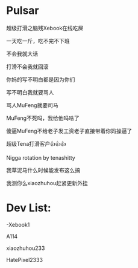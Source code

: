 # Pulsar
超级打滑之脑残Xebook在线吃屎

一天吃一斤，吃不完不下班

不会我就大话

打滑不会我就回滚

你妈的写不明白都是因为你们

写不明白我就要骂人

骂人MuFeng就要司马

MuFeng不死吗，我给他吗啥了

傻逼MuFeng不给老子发工资老子直接带着你妈操逼了

超级Tena打滑客户👍👍👍

Nigga rotation by tenashitty

我草泥马什么时候能发布这么搞

我测你么xiaozhuhou赶紧更新外挂

# Dev List:
-Xebook1

A114

xiaozhuhou233

HatePixel2333
